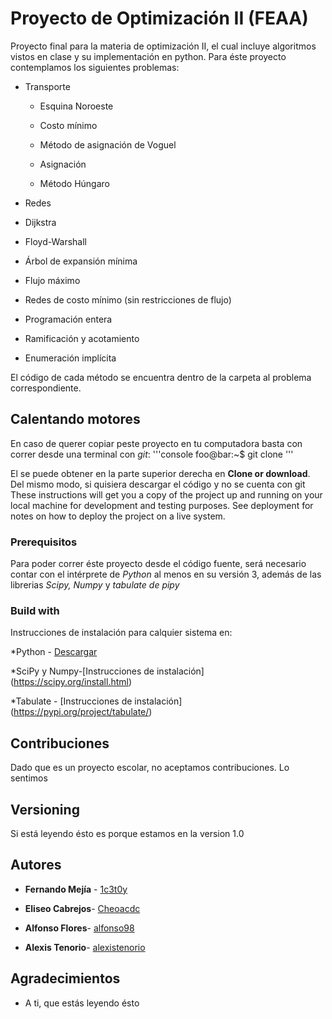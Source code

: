 # Proyecto de Optimización II (FEAA)

Proyecto final para la materia de optimización II, el cual incluye algoritmos vistos en clase y su implementación en python.
Para éste proyecto contemplamos los siguientes problemas:

* Transporte

   - Esquina Noroeste
   
   - Costo mínimo
   
   - Método de asignación de Voguel
   
   - Asignación
   
   - Método Húngaro
   
 * Redes
 
  - Dijkstra
  
  - Floyd-Warshall
  
  - Árbol de expansión mínima
  
  - Flujo máximo
  
  - Redes de costo mínimo (sin restricciones de flujo)
  
 * Programación entera
  
  - Ramificación y acotamiento
  
  - Enumeración implícita
  
 El código de cada método se encuentra dentro de la carpeta al problema correspondiente.

## Calentando motores

En caso de querer copiar peste proyecto en tu computadora basta con correr desde una terminal con *git*:
'''console
foo@bar:~$ git clone <link>
'''

El <link> se puede obtener en la parte superior derecha en **Clone or download**. Del mismo modo, si quisiera descargar el código y no se cuenta con git
These instructions will get you a copy of the project up and running on your local machine for development and testing purposes. See deployment for notes on how to deploy the project on a live system.

### Prerequisitos

Para poder correr éste proyecto desde el código fuente, será necesario contar con el intérprete de *Python* al menos en su versión 3, además de las librerias *Scipy, Numpy* y *tabulate de pipy* 


### Build with

Instrucciones de instalación para calquier sistema en:

*Python - [Descargar](https://www.python.org/downloads/)

*SciPy y Numpy-[Instrucciones de instalación] (https://scipy.org/install.html)

*Tabulate - [Instrucciones de instalación] (https://pypi.org/project/tabulate/)

## Contribuciones

Dado que es un proyecto escolar, no aceptamos contribuciones. Lo sentimos

## Versioning

Si está leyendo ésto es porque estamos en la version 1.0

## Autores

* **Fernando Mejía** - [1c3t0y](https://github.com/1c3t0y/)

* **Eliseo Cabrejos**- [Cheoacdc](https://github.com/Cheoacdc)

* **Alfonso Flores**- [alfonso98](https://github.com/alfonso98)

* **Alexis Tenorio**- [alexistenorio](https://github.com/alexistenorio)


## Agradecimientos

* A ti, que estás leyendo ésto


